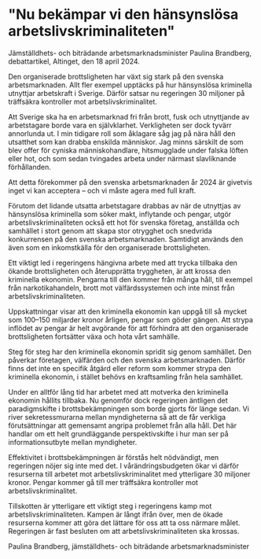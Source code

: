 # "Nu bekämpar vi den hänsynslösa arbetslivskriminaliteten"

Jämställdhets- och biträdande arbetsmarknadsminister Paulina Brandberg, debattartikel, Altinget, den 18 april 2024.

Den organiserade brottsligheten har växt sig stark på den svenska arbetsmarknaden. Allt fler exempel upptäcks på hur hänsynslösa kriminella utnyttjar arbetskraft i Sverige. Därför satsar nu regeringen 30 miljoner på träffsäkra kontroller mot arbetslivskriminalitet.

Att Sverige ska ha en arbetsmarknad fri från brott, fusk och utnyttjande av arbetstagare borde vara en självklarhet. Verkligheten ser dock tyvärr annorlunda ut. I min tidigare roll som åklagare såg jag på nära håll den utsatthet som kan drabba enskilda människor. Jag minns särskilt de som blev offer för cyniska människohandlare, hitsmugglade under falska löften eller hot, och som sedan tvingades arbeta under närmast slavliknande förhållanden.

Att detta förekommer på den svenska arbetsmarknaden år 2024 är givetvis inget vi kan acceptera – och vi måste agera med full kraft.

Förutom det lidande utsatta arbetstagare drabbas av när de utnyttjas av hänsynslösa kriminella som söker makt, inflytande och pengar, utgör arbetslivskriminaliteten också ett hot för svenska företag, anställda och samhället i stort genom att skapa stor otrygghet och snedvrida konkurrensen på den svenska arbetsmarknaden. Samtidigt används den även som en inkomstkälla för den organiserade brottsligheten.

Ett viktigt led i regeringens hängivna arbete med att trycka tillbaka den ökande brottsligheten och återupprätta tryggheten, är att krossa den kriminella ekonomin. Pengarna till den kommer från många håll, till exempel från narkotikahandeln, brott mot välfärdssystemen och inte minst från arbetslivskriminaliteten.

Uppskattningar visar att den kriminella ekonomin kan uppgå till så mycket som 100–150 miljarder kronor årligen, pengar som göder gängen. Att strypa inflödet av pengar är helt avgörande för att förhindra att den organiserade brottsligheten fortsätter växa och hota vårt samhälle.

Steg för steg har den kriminella ekonomin spridit sig genom samhället. Den påverkar företagen, välfärden och den svenska arbetsmarknaden. Därför finns det inte en specifik åtgärd eller reform som kommer strypa den kriminella ekonomin, i stället behövs en kraftsamling från hela samhället.

Under en alltför lång tid har arbetet med att motverka den kriminella ekonomin hållits tillbaka. Nu genomför dock regeringen äntligen det paradigmskifte i brottsbekämpningen som borde gjorts för länge sedan. Vi river sekretessmurarna mellan myndigheterna så att de får verkliga förutsättningar att gemensamt angripa problemet från alla håll. Det här handlar om ett helt grundläggande perspektivskifte i hur man ser på informationsutbyte mellan myndigheter.

Effektivitet i brottsbekämpningen är förstås helt nödvändigt, men regeringen nöjer sig inte med det. I vårändringsbudgeten ökar vi därför resurserna till arbetet mot arbetslivskriminalitet med ytterligare 30 miljoner kronor. Pengar kommer gå till mer träffsäkra kontroller mot arbetslivskriminalitet.

Tillskotten är ytterligare ett viktigt steg i regeringens kamp mot arbetslivskriminaliteten. Kampen är långt ifrån över, men de ökade resurserna kommer att göra det lättare för oss att ta oss närmare målet. Regeringen är fast besluten om att arbetslivskriminaliteten ska krossas.

Paulina Brandberg, jämställdhets- och biträdande arbetsmarknadsminister
